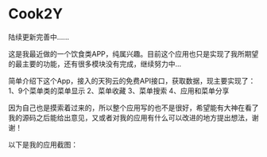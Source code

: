 # Cook2Y

陆续更新完善中......

这是我最近做的一个饮食类APP，纯属兴趣。目前这个应用也只是实现了我所期望的最主要的功能，还有很多模块没有完成，继续努力中...

简单介绍下这个App，接入的天狗云的免费API接口，获取数据，现主要实现了：
  1、9个菜单类的菜单显示
  2、菜单收藏
  3、菜单搜索
  4、应用和菜单分享

因为自己也是摸索着过来的，所以整个应用写的也不是很好，希望能有大神在看了我的源码之后能给出意见，又或者对我的应用有什么可以改进的地方提出想法，谢谢！

以下是我的应用截图：

